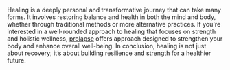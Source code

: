 Healing is a deeply personal and transformative journey that can take many forms. It involves restoring balance and health in both the mind and body, whether through traditional methods or more alternative practices. If you're interested in a well-rounded approach to healing that focuses on strength and holistic wellness, [prolapse](https://restoreyourcore.com/learn/pelvic-floor/understanding-urine-leakage-causes/) offers approach designed to strengthen your body and enhance overall well-being. In conclusion, healing is not just about recovery; it’s about building resilience and strength for a healthier future.